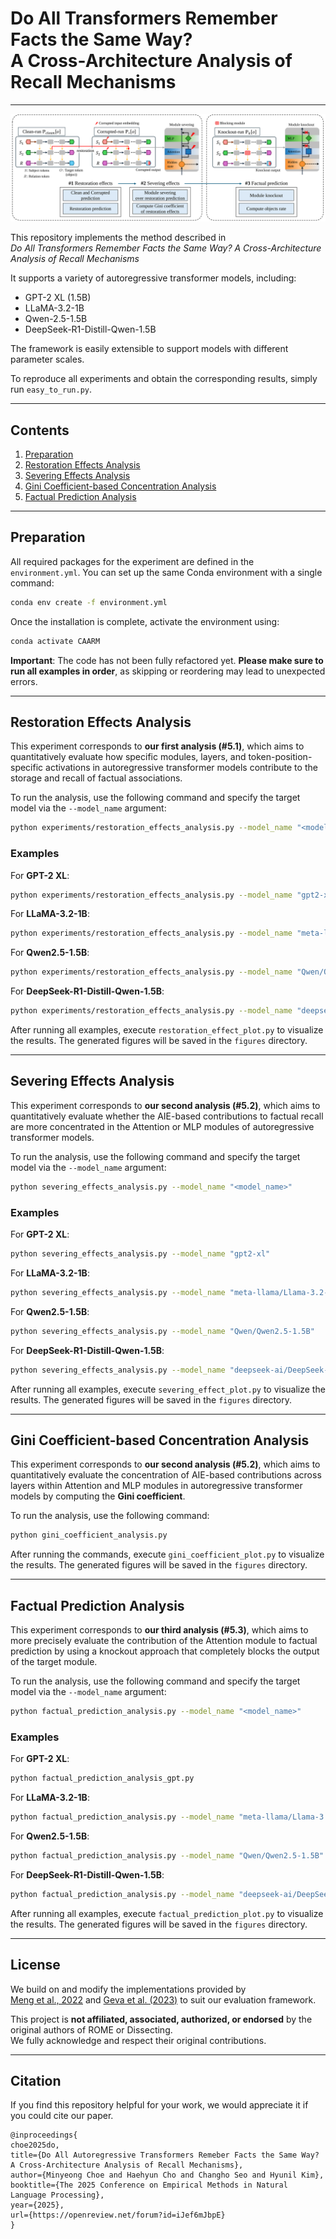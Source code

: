 # Do All Transformers Remember Facts the Same Way?<br> A Cross-Architecture Analysis of Recall Mechanisms
---
![Do All Transformers Remember Facts the Same Way? A Cross-Architecture Analysis of Recall Mechanisms](figures/Figure1.svg)

This repository implements the method described in  
*Do All Transformers Remember Facts the Same Way? A Cross-Architecture Analysis of Recall Mechanisms*

It supports a variety of autoregressive transformer models, including:

- GPT-2 XL (1.5B)
- LLaMA-3.2-1B  
- Qwen-2.5-1.5B  
- DeepSeek-R1-Distill-Qwen-1.5B  

The framework is easily extensible to support models with different parameter scales.

To reproduce all experiments and obtain the corresponding results, simply run `easy_to_run.py`.

---
## Contents
1. [Preparation](#preparation)
2. [Restoration Effects Analysis](#restoration-effects-analysis)
3. [Severing Effects Analysis](#severing-effects-analysis)
4. [Gini Coefficient-based Concentration Analysis](#gini-coefficient-based-concentration-analysis)
5. [Factual Prediction Analysis](#factual-prediction-analysis)

---
## Preparation

All required packages for the experiment are defined in the `environment.yml`. You can set up the same Conda environment with a single command:

```bash
conda env create -f environment.yml
```
Once the installation is complete, activate the environment using:

```bash
conda activate CAARM
```

**Important**: The code has not been fully refactored yet. **Please make sure to run all examples in order**, as skipping or reordering may lead to unexpected errors.

---
## Restoration Effects Analysis
This experiment corresponds to **our first analysis (#5.1)**, which aims to quantitatively evaluate how specific modules, layers, and token-position-specific activations in autoregressive transformer models contribute to the storage and recall of factual associations.

To run the analysis, use the following command and specify the target model via the `--model_name` argument:

```bash
python experiments/restoration_effects_analysis.py --model_name "<model_name>"
```

### Examples
For **GPT-2 XL**:
```bash
python experiments/restoration_effects_analysis.py --model_name "gpt2-xl"
```

For **LLaMA-3.2-1B**:
```bash
python experiments/restoration_effects_analysis.py --model_name "meta-llama/Llama-3.2-1B"
```

For **Qwen2.5-1.5B**:
```bash
python experiments/restoration_effects_analysis.py --model_name "Qwen/Qwen2.5-1.5B"
```

For **DeepSeek-R1-Distill-Qwen-1.5B**:
```bash
python experiments/restoration_effects_analysis.py --model_name "deepseek-ai/DeepSeek-R1-Distill-Qwen-1.5B"
```

After running all examples, execute `restoration_effect_plot.py` to visualize the results. The generated figures will be saved in the `figures` directory.

---
## Severing Effects Analysis
This experiment corresponds to **our second analysis (#5.2)**, which aims to quantitatively evaluate whether the AIE-based contributions to factual recall are more concentrated in the Attention or MLP modules of autoregressive transformer models.

To run the analysis, use the following command and specify the target model via the `--model_name` argument:

```bash
python severing_effects_analysis.py --model_name "<model_name>"
```
### Examples
For **GPT-2 XL**:
```bash
python severing_effects_analysis.py --model_name "gpt2-xl"
```

For **LLaMA-3.2-1B**:
```bash
python severing_effects_analysis.py --model_name "meta-llama/Llama-3.2-1B"
```

For **Qwen2.5-1.5B**:
```bash
python severing_effects_analysis.py --model_name "Qwen/Qwen2.5-1.5B"
```

For **DeepSeek-R1-Distill-Qwen-1.5B**:
```bash
python severing_effects_analysis.py --model_name "deepseek-ai/DeepSeek-R1-Distill-Qwen-1.5B"
```

After running all examples, execute `severing_effect_plot.py` to visualize the results. The generated figures will be saved in the `figures` directory.

---
## Gini Coefficient-based Concentration Analysis
This experiment corresponds to **our second analysis (#5.2)**, which aims to quantitatively evaluate the concentration of AIE-based contributions across layers within Attention and MLP modules in autoregressive transformer models by computing the **Gini coefficient**.

To run the analysis, use the following command:
```bash
python gini_coefficient_analysis.py
```

After running the commands, execute `gini_coefficient_plot.py` to visualize the results. The generated figures will be saved in the `figures` directory.

---
## Factual Prediction Analysis
This experiment corresponds to **our third analysis (#5.3)**, which aims to more precisely evaluate the contribution of the Attention module to factual prediction by using a knockout approach that completely blocks the output of the target module.

To run the analysis, use the following command and specify the target model via the `--model_name` argument:
```bash
python factual_prediction_analysis.py --model_name "<model_name>"
```
### Examples
For **GPT-2 XL**:
```bash
python factual_prediction_analysis_gpt.py
```

For **LLaMA-3.2-1B**:
```bash
python factual_prediction_analysis.py --model_name "meta-llama/Llama-3.2-1B"
```

For **Qwen2.5-1.5B**:
```bash
python factual_prediction_analysis.py --model_name "Qwen/Qwen2.5-1.5B"
```

For **DeepSeek-R1-Distill-Qwen-1.5B**:
```bash
python factual_prediction_analysis.py --model_name "deepseek-ai/DeepSeek-R1-Distill-Qwen-1.5B"
```

After running all examples, execute `factual_prediction_plot.py` to visualize the results. The generated figures will be saved in the `figures` directory.

---
## License
<!--
This project is released under the MIT License.
-->

We build on and modify the implementations provided by  
[Meng et al., 2022](https://github.com/kmeng01/rome) and [Geva et al. (2023)](https://github.com/google-research/google-research/tree/master/dissecting_factual_predictions)
to suit our evaluation framework.

This project is **not affiliated, associated, authorized, or endorsed** by the original authors of ROME or Dissecting.  
We fully acknowledge and respect their original contributions.

---

## Citation

If you find this repository helpful for your work, we would appreciate it if you could cite our paper.

```
@inproceedings{
choe2025do,
title={Do All Autoregressive Transformers Remeber Facts the Same Way? A Cross-Architecture Analysis of Recall Mechanisms},
author={Minyeong Choe and Haehyun Cho and Changho Seo and Hyunil Kim},
booktitle={The 2025 Conference on Empirical Methods in Natural Language Processing},
year={2025},
url={https://openreview.net/forum?id=iJef6mJbpE}
}
```


